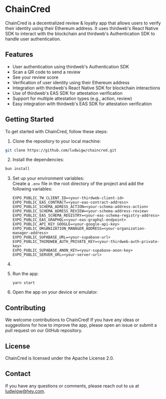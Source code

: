 # ChainCred

ChainCred is a decentralized review & loyalty app that allows users to verify their identity using their Ethereum address. It uses thirdweb's React Native SDK to interact with the blockchain and thirdweb's Authentication SDK to handle user authentication.

## Features

- User authentication using thirdweb's Authentication SDK
- Scan a QR code to send a review
- See your review score
- Verification of user identity using their Ethereum address
- Integration with thirdweb's React Native SDK for blockchain interactions
- Use of thirdweb's EAS SDK for attestation verification
- Support for multiple attestation types (e.g., action, review)
- Easy integration with thirdweb's EAS SDK for attestation verification

## Getting Started

To get started with ChainCred, follow these steps:

1. Clone the repository to your local machine:

```bash
git clone https://github.com/ludwigw/chaincred.git
```

2. Install the dependencies:

```bash
bun install
```

3. Set up your environment variables:  
   Create a `.env` file in the root directory of the project and add the following variables:

   ```
   EXPO_PUBLIC_TW_CLIENT_ID=<your-thirdweb-client-id>
   EXPO_PUBLIC_EAS_CONTRACT=<your-eas-contract-address>
   EXPO_PUBLIC_SCHEMA_ADRESS_ACTION=<your-schema-address-action>
   EXPO_PUBLIC_SCHEMA_ADRESS_REVIEW=<your-schema-address-review>
   EXPO_PUBLIC_EAS_SCHEMA_REGISTRY=<your-eas-schema-registry-address>
   EXPO_PUBLIC_EAS_GRAPHQL=<your-eas-graphql-endpoint>
   EXPO_PUBLIC_API_KEY_GOOGLE=<your-google-api-key>
   EXPO_PUBLIC_ORGANIZATION_MANAGER_ADDRESS=<your-organization-manager-address>
   EXPO_PUBLIC_SUPABASE_URL=<your-supabase-url>
   EXPO_PUBLIC_THIRDWEB_AUTH_PRIVATE_KEY=<your-thirdweb-auth-private-key>
   EXPO_PUBLIC_SUPABASE_ANON_KEY=<your-supabase-anon-key>
   EXPO_PUBLIC_SERVER_URL=<your-server-url>
   ```

4.

5. Run the app:

   ```
   yarn start
   ```

6. Open the app on your device or emulator.

## Contributing

We welcome contributions to ChainCred! If you have any ideas or suggestions for how to improve the app, please open an issue or submit a pull request on our GitHub repository.

## License

ChainCred is licensed under the Apache License 2.0.

## Contact

If you have any questions or comments, please reach out to us at [ludwigw@hey.com](mailto:ludwigw@hey.com).
